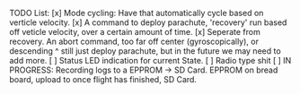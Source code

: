 TODO List:
[x] Mode cycling: Have that automatically cycle based on verticle velocity.
[x] A command to deploy parachute, 'recovery' run based off veticle velocity, over a certain amount of time.
[x] Seperate from recovery. An abort command, too far off center (gyroscopically), or descending ^ still just deploy parachute, but in the future we may need to add more.
[ ] Status LED indication for current State.
[ ] Radio type shit
[ ] IN PROGRESS: Recording logs to a EPPROM -> SD Card. EPPROM on bread board, upload to once flight has finished, SD Card.
